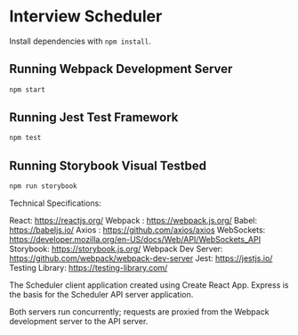 # Interview Scheduler

Install dependencies with `npm install`.

## Running Webpack Development Server

```sh
npm start
```

## Running Jest Test Framework

```sh
npm test
```

## Running Storybook Visual Testbed

```sh
npm run storybook
```


Technical Specifications:

React: https://reactjs.org/
Webpack : https://webpack.js.org/
Babel: https://babeljs.io/
Axios : https://github.com/axios/axios
WebSockets: https://developer.mozilla.org/en-US/docs/Web/API/WebSockets_API
Storybook: https://storybook.js.org/
Webpack Dev Server: https://github.com/webpack/webpack-dev-server
Jest: https://jestjs.io/
Testing Library: https://testing-library.com/

The Scheduler client application created using Create React App. Express is the basis for the Scheduler API server application.

Both servers run concurrently; requests are proxied from the Webpack development server to the API server.